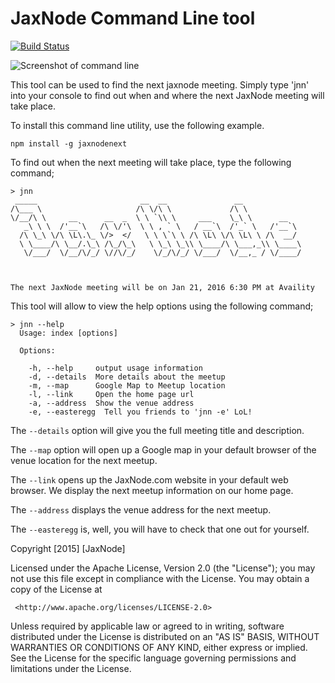 # JaxNode Command Line tool

[![Build Status](https://travis-ci.org/davidfekke/jaxnodenext.svg?branch=master)](https://travis-ci.org/davidfekke/jaxnodenext)

![Screenshot of command line](https://raw.githubusercontent.com/davidfekke/jaxnodenext/master/jaxnodesnap.png)



This tool can be used to find the next jaxnode meeting. 
Simply type 'jnn' into your console to find out when and where the next JaxNode meeting will take place.

To install this command line utility, use the following example.

```
npm install -g jaxnodenext
```

To find out when the next meeting will take place, type the following command;

```
> jnn
 _____                       __  __               __             
/\___ \                     /\ \/\ \             /\ \            
\/__/\ \     __      __  _  \ \ `\\ \     ___    \_\ \      __   
   _\ \ \  /'__`\   /\ \/'\  \ \ , ` \   / __`\  /'_` \   /'__`\ 
  /\ \_\ \/\ \L\.\_ \/>  </   \ \ \`\ \ /\ \L\ \/\ \L\ \ /\  __/ 
  \ \____/\ \__/.\_\ /\_/\_\   \ \_\ \_\\ \____/\ \___,_\\ \____\
   \/___/  \/__/\/_/ \//\/_/    \/_/\/_/ \/___/  \/__,_ / \/____/
                                                                 
                                                                 

The next JaxNode meeting will be on Jan 21, 2016 6:30 PM at Availity
```
This tool will allow to view the help options using the following command;

```
> jnn --help
  Usage: index [options]

  Options:

    -h, --help     output usage information
    -d, --details  More details about the meetup
    -m, --map      Google Map to Meetup location
    -l, --link     Open the home page url
    -a, --address  Show the venue address
    -e, --easteregg  Tell you friends to 'jnn -e' LoL!
```

The `--details` option will give you the full meeting title and description.

The `--map` option will open up a Google map in your default browser of the venue location for the next meetup.

The `--link` opens up the JaxNode.com website in your default web browser. We display the next meetup information on our home page.

The `--address` displays the venue address for the next meetup.

The `--easteregg` is, well, you will have to check that one out for yourself.

Copyright [2015] [JaxNode]

   Licensed under the Apache License, Version 2.0 (the "License");
   you may not use this file except in compliance with the License.
   You may obtain a copy of the License at

     <http://www.apache.org/licenses/LICENSE-2.0>

   Unless required by applicable law or agreed to in writing, software
   distributed under the License is distributed on an "AS IS" BASIS,
   WITHOUT WARRANTIES OR CONDITIONS OF ANY KIND, either express or implied.
   See the License for the specific language governing permissions and
   limitations under the License.

